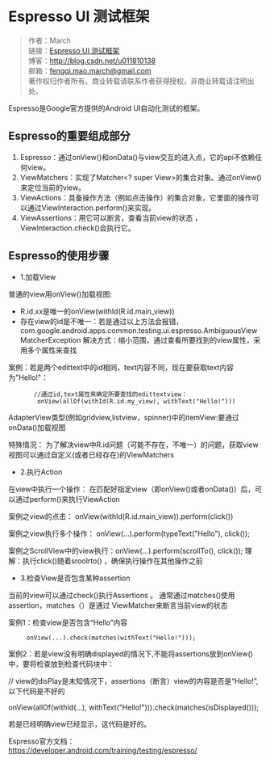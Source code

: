 # Espresso UI 测试框架

> 作者：March    
> 链接：[Espresso UI 测试框架](https://github.com/maoqiqi/blog/blob/master/pages/android_espresso.md)    
> 博客：http://blog.csdn.net/u011810138    
> 邮箱：fengqi.mao.march@gmail.com    
> 著作权归作者所有。商业转载请联系作者获得授权，非商业转载请注明出处。    

Espresso是Google官方提供的Android UI自动化测试的框架。

## Espresso的重要组成部分

1. Espresso：通过onView()和onData()与view交互的进入点，它的api不依赖任何view。
2. ViewMatchers：实现了Matcher<? super View>的集合对象。通过onView()来定位当前的view。
3. ViewActions：具备操作方法（例如点击操作）的集合对象，它里面的操作可以通过ViewInteraction.perform()来实现。
4. ViewAssertions：用它可以断言，查看当前view的状态 ，ViewInteraction.check()会执行它。

## Espresso的使用步骤

- 1.加载View

普通的view用onView()加载视图:

  - R.id.xx是唯一的onView(withId(R.id.main_view))
  - 存在view的id是不唯一：若是通过以上方法会报错，
  com.google.android.apps.common.testing.ui.espresso.AmbiguousViewMatcherException
  解决方式：缩小范围，通过查看所要找到的view属性，采用多个属性来查找

   案例：若是两个edittext中的id相同，text内容不同，现在要获取text内容为"Hello!"：

           //通过id,text属性来确定所要查找的edittextview：
            onView(allOf(withId(R.id.my_view), withText("Hello!")))

AdapterView类型(例如gridview,listview，spinner)中的itemView:要通过onData()加载视图

特殊情况： 为了解决view中R.id问题（可能不存在，不唯一）的问题，获取view视图可以通过自定义(或者已经存在)的ViewMatchers


- 2.执行Action

在view中执行一个操作：
在匹配好指定view（即onView()或者onData()）后，可以通过perform()来执行ViewAction

案例之view的点击：        onView(withId(R.id.main_view)).perform(click())

 案例之view执行多个操作：  onView(...).perform(typeText("Hello"), click());

 案例之ScrollView中的view执行：onView(...).perform(scrollTo(), click());
      理解：执行click()随着sroolrto() ，确保执行操作在其他操作之前

- 3.检查View是否包含某种assertion

当前的view可以通过check()执行Assertions 。
通常通过matches()使用 assertion，matches（）是通过 ViewMatcher来断言当前view的状态

案例1：检查view是否包含“Hello”内容

         onView(...).check(matches(withText("Hello!")));

案例2：若是view没有明确displayed的情况下,不能将assertions放到onView()中，要将检查放到检查代码块中：

   // view的disPlay是未知情况下，assertions（断言）view的内容是否是“Hello!”,以下代码是不好的

   onView(allOf(withId(...), withText("Hello!"))).check(matches(isDisplayed()));

   若是已经明确view已经显示，这代码是好的。

Espresso官方文档：https://developer.android.com/training/testing/espresso/